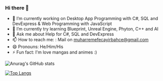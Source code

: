 ### Hi there 👋

- 🔭 I’m currently working on Desktop App Programming with C#, SQL and DevExpress & Web Programming with JavaScript
- 🌱 I’m currently try learning Blueprint, Unreal Engine, Phyton, C++ and AI
- 💬 Ask me about Help for C#, SQL and DevExpress
- 📫 How to reach me: : Mail on muharremefecayirbahce@gmail.com
- 😄 Pronouns: He/Him/His
- ⚡ Fun fact: I'm love mangas and animes :)

![Anurag's GitHub stats](https://github-readme-stats.vercel.app/api?username=efxlve&theme=dark&show_icons=true&border_radius=10)

[![Top Langs](https://github-readme-stats.vercel.app/api/top-langs/?username=efxlve&theme=dark&layout=compact&border_radius=10)](https://github.com/anuraghazra/github-readme-stats)


